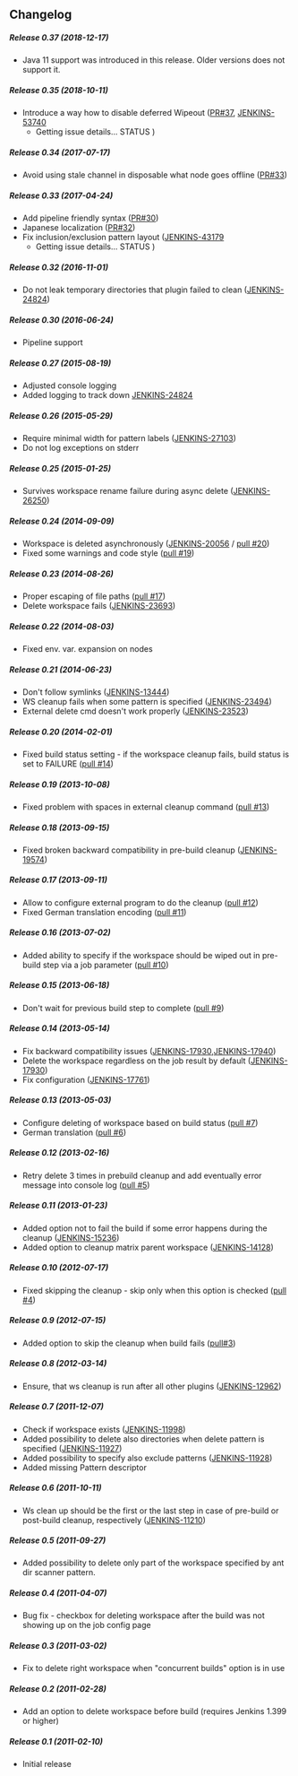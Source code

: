 ## Changelog

##### Release 0.37 (2018-12-17)

-   Java 11 support was introduced in this release. Older versions does not support it.

##### Release 0.35 (2018-10-11)

-   Introduce a way how to disable deferred Wipeout ([PR#37](https://github.com/jenkinsci/ws-cleanup-plugin/pull/37),
    [JENKINS-53740](https://issues.jenkins-ci.org/browse/JENKINS-53740)
    - Getting issue details... STATUS )

##### Release 0.34 (2017-07-17)

-   Avoid using stale channel in disposable what node goes offline ([PR#33](https://github.com/jenkinsci/ws-cleanup-plugin/pull/33))

##### Release 0.33 (2017-04-24)

-   Add pipeline friendly syntax ([PR#30](https://github.com/jenkinsci/ws-cleanup-plugin/pull/30))
-   Japanese localization ([PR#32](https://github.com/jenkinsci/ws-cleanup-plugin/pull/32))
-   Fix inclusion/exclusion pattern layout ([JENKINS-43179](https://issues.jenkins-ci.org/browse/JENKINS-43179)
    - Getting issue details... STATUS )

##### Release 0.32 (2016-11-01)

-   Do not leak temporary directories that plugin failed to clean ([JENKINS-24824](https://issues.jenkins-ci.org/browse/JENKINS-24824))

##### Release 0.30 (2016-06-24)

-   Pipeline support

##### Release 0.27 (2015-08-19)

-   Adjusted console logging
-   Added logging to track down [JENKINS-24824](https://issues.jenkins-ci.org/browse/JENKINS-24824)

##### Release 0.26 (2015-05-29)

-   Require minimal width for pattern labels ([JENKINS-27103](https://issues.jenkins-ci.org/browse/JENKINS-27103))
-   Do not log exceptions on stderr

##### Release 0.25 (2015-01-25)

-   Survives workspace rename failure during async delete ([JENKINS-26250](https://issues.jenkins-ci.org/browse/JENKINS-26250))

##### Release 0.24 (2014-09-09)

-   Workspace is deleted asynchronously ([JENKINS-20056](https://issues.jenkins-ci.org/browse/JENKINS-20056)
    / [pull #20](https://github.com/jenkinsci/ws-cleanup-plugin/pull/20))
-   Fixed some warnings and code style ([pull #19](https://github.com/jenkinsci/ws-cleanup-plugin/pull/19))

##### Release 0.23 (2014-08-26)

-   Proper escaping of file paths ([pull #17](https://github.com/jenkinsci/ws-cleanup-plugin/pull/17))
-   Delete workspace fails ([JENKINS-23693](https://issues.jenkins-ci.org/browse/JENKINS-23693))

##### Release 0.22 (2014-08-03)

-   Fixed env. var. expansion on nodes

##### Release 0.21 (2014-06-23)

-   Don't follow symlinks
    ([JENKINS-13444](https://issues.jenkins-ci.org/browse/JENKINS-13444))
-   WS cleanup fails when some pattern is specified
    ([JENKINS-23494](https://issues.jenkins-ci.org/browse/JENKINS-23494))
-   External delete cmd doesn't work properly
    ([JENKINS-23523](https://issues.jenkins-ci.org/browse/JENKINS-23523))

##### Release 0.20 (2014-02-01)

-   Fixed build status setting - if the workspace cleanup fails, build
    status is set to FAILURE ([pull #14](https://github.com/jenkinsci/ws-cleanup-plugin/pull/14))

##### Release 0.19 (2013-10-08)

-   Fixed problem with spaces in external cleanup command ([pull #13](https://github.com/jenkinsci/ws-cleanup-plugin/pull/13))

##### Release 0.18 (2013-09-15)

-   Fixed broken backward compatibility in pre-build cleanup
    ([JENKINS-19574](https://issues.jenkins-ci.org/browse/JENKINS-19574))

##### Release 0.17 (2013-09-11)

-   Allow to configure external program to do the cleanup ([pull #12](https://github.com/jenkinsci/ws-cleanup-plugin/pull/12))
-   Fixed German translation encoding ([pull #11](https://github.com/jenkinsci/ws-cleanup-plugin/pull/11))

##### Release 0.16 (2013-07-02)

-   Added ability to specify if the workspace should be wiped out in
    pre-build step via a job parameter ([pull #10](https://github.com/jenkinsci/ws-cleanup-plugin/pull/10))

##### Release 0.15 (2013-06-18)

-   Don't wait for previous build step to complete ([pull #9](https://github.com/jenkinsci/ws-cleanup-plugin/pull/9))

##### Release 0.14 (2013-05-14)

-   Fix backward compatibility issues ([JENKINS-17930](https://issues.jenkins-ci.org/browse/JENKINS-17930),[JENKINS-17940](https://issues.jenkins-ci.org/browse/JENKINS-17940))
-   Delete the workspace regardless on the job result by default ([JENKINS-17930](https://issues.jenkins-ci.org/browse/JENKINS-17930))
-   Fix configuration ([JENKINS-17761](https://issues.jenkins-ci.org/browse/JENKINS-17761))

##### Release 0.13 (2013-05-03)

-   Configure deleting of workspace based on build status ([pull #7](https://github.com/jenkinsci/ws-cleanup-plugin/pull/7))
-   German translation ([pull #6](https://github.com/jenkinsci/ws-cleanup-plugin/pull/6))

##### Release 0.12 (2013-02-16)

-   Retry delete 3 times in prebuild cleanup and add eventually error
    message into console log ([pull #5](https://github.com/jenkinsci/ws-cleanup-plugin/pull/5))

##### Release 0.11 (2013-01-23)

-   Added option not to fail the build if some error happens during the
    cleanup ([JENKINS-15236](https://issues.jenkins-ci.org/browse/JENKINS-15236))
-   Added option to cleanup matrix parent workspace ([JENKINS-14128](https://issues.jenkins-ci.org/browse/JENKINS-14128))

##### Release 0.10 (2012-07-17)

-   Fixed skipping the cleanup - skip only when this option is checked
    ([pull #4](https://github.com/jenkinsci/ws-cleanup-plugin/pull/4))

##### Release 0.9 (2012-07-15)

-   Added option to skip the cleanup when build fails ([pull#3](https://github.com/jenkinsci/ws-cleanup-plugin/pull/3))

##### Release 0.8 (2012-03-14)

-   Ensure, that ws cleanup is run after all other plugins ([JENKINS-12962](https://issues.jenkins-ci.org/browse/JENKINS-12962))

##### Release 0.7 (2011-12-07)

-   Check if workspace exists ([JENKINS-11998](https://issues.jenkins-ci.org/browse/JENKINS-11998))
-   Added possibility to delete also directories when delete pattern is specified ([JENKINS-11927](https://issues.jenkins-ci.org/browse/JENKINS-11927))
-   Added possibility to specify also exclude patterns ([JENKINS-11928](https://issues.jenkins-ci.org/browse/JENKINS-11928))
-   Added missing Pattern descriptor

##### Release 0.6 (2011-10-11)

-   Ws clean up should be the first or the last step in case of pre-build or post-build cleanup, respectively ([JENKINS-11210](https://issues.jenkins-ci.org/browse/JENKINS-11210))

##### Release 0.5 (2011-09-27)

-   Added possibility to delete only part of the workspace specified by ant dir scanner pattern.

##### Release 0.4 (2011-04-07)

-   Bug fix - checkbox for deleting workspace after the build was not showing up on the job config page

##### Release 0.3 (2011-03-02)

-   Fix to delete right workspace when "concurrent builds" option is in use

##### Release 0.2 (2011-02-28)

-   Add an option to delete workspace before build (requires Jenkins 1.399 or higher)

##### Release 0.1 (2011-02-10)

-   Initial release

